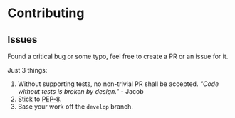 # Contributing
## Issues
Found a critical bug or some typo, feel free to create a PR or an issue for it.

Just 3 things:

 1. Without supporting tests, no non-trivial PR shall be accepted.
    *"Code without tests is broken by design."* - Jacob
 2. Stick to [PEP-8][pep-8].
 3. Base your work off the `develop` branch.

 [pep-8]: http://python.org/dev/peps/pep-0008/
